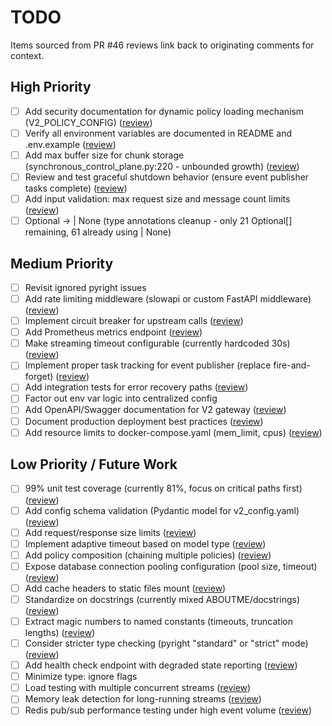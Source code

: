 # TODO

Items sourced from PR #46 reviews link back to originating comments for context.

## High Priority

- [ ] Add security documentation for dynamic policy loading mechanism (V2_POLICY_CONFIG) ([review](https://github.com/LuthienResearch/luthien-proxy/pull/46#issuecomment-3445270602))
- [ ] Verify all environment variables are documented in README and .env.example ([review](https://github.com/LuthienResearch/luthien-proxy/pull/46#issuecomment-3445270602))
- [ ] Add max buffer size for chunk storage (synchronous_control_plane.py:220 - unbounded growth) ([review](https://github.com/LuthienResearch/luthien-proxy/pull/46#issuecomment-3445272764))
- [ ] Review and test graceful shutdown behavior (ensure event publisher tasks complete) ([review](https://github.com/LuthienResearch/luthien-proxy/pull/46#issuecomment-3445272764))
- [ ] Add input validation: max request size and message count limits ([review](https://github.com/LuthienResearch/luthien-proxy/pull/46#issuecomment-3445272764))
- [ ] Optional -> | None (type annotations cleanup - only 21 Optional[] remaining, 61 already using | None)

## Medium Priority

- [ ] Revisit ignored pyright issues
- [ ] Add rate limiting middleware (slowapi or custom FastAPI middleware) ([review](https://github.com/LuthienResearch/luthien-proxy/pull/46#issuecomment-3445272764))
- [ ] Implement circuit breaker for upstream calls ([review](https://github.com/LuthienResearch/luthien-proxy/pull/46#issuecomment-3445272764))
- [ ] Add Prometheus metrics endpoint ([review](https://github.com/LuthienResearch/luthien-proxy/pull/46#issuecomment-3445272764))
- [ ] Make streaming timeout configurable (currently hardcoded 30s) ([review](https://github.com/LuthienResearch/luthien-proxy/pull/46#issuecomment-3445272764))
- [ ] Implement proper task tracking for event publisher (replace fire-and-forget) ([review](https://github.com/LuthienResearch/luthien-proxy/pull/46#issuecomment-3445272764))
- [ ] Add integration tests for error recovery paths ([review](https://github.com/LuthienResearch/luthien-proxy/pull/46#issuecomment-3445272764))
- [ ] Factor out env var logic into centralized config
- [ ] Add OpenAPI/Swagger documentation for V2 gateway ([review](https://github.com/LuthienResearch/luthien-proxy/pull/46#issuecomment-3445270602))
- [ ] Document production deployment best practices ([review](https://github.com/LuthienResearch/luthien-proxy/pull/46#issuecomment-3445270602))
- [ ] Add resource limits to docker-compose.yaml (mem_limit, cpus) ([review](https://github.com/LuthienResearch/luthien-proxy/pull/46#issuecomment-3445272764))

## Low Priority / Future Work

- [ ] 99% unit test coverage (currently 81%, focus on critical paths first) ([review](https://github.com/LuthienResearch/luthien-proxy/pull/46#issuecomment-3445272764))
- [ ] Add config schema validation (Pydantic model for v2_config.yaml) ([review](https://github.com/LuthienResearch/luthien-proxy/pull/46#issuecomment-3445272764))
- [ ] Add request/response size limits ([review](https://github.com/LuthienResearch/luthien-proxy/pull/46#issuecomment-3445272764))
- [ ] Implement adaptive timeout based on model type ([review](https://github.com/LuthienResearch/luthien-proxy/pull/46#issuecomment-3445272764))
- [ ] Add policy composition (chaining multiple policies) ([review](https://github.com/LuthienResearch/luthien-proxy/pull/46#issuecomment-3445272764))
- [ ] Expose database connection pooling configuration (pool size, timeout) ([review](https://github.com/LuthienResearch/luthien-proxy/pull/46#issuecomment-3445272764))
- [ ] Add cache headers to static files mount ([review](https://github.com/LuthienResearch/luthien-proxy/pull/46#issuecomment-3445272764))
- [ ] Standardize on docstrings (currently mixed ABOUTME/docstrings) ([review](https://github.com/LuthienResearch/luthien-proxy/pull/46#issuecomment-3445272764))
- [ ] Extract magic numbers to named constants (timeouts, truncation lengths) ([review](https://github.com/LuthienResearch/luthien-proxy/pull/46#issuecomment-3445272764))
- [ ] Consider stricter type checking (pyright "standard" or "strict" mode) ([review](https://github.com/LuthienResearch/luthien-proxy/pull/46#issuecomment-3445272764))
- [ ] Add health check endpoint with degraded state reporting ([review](https://github.com/LuthienResearch/luthien-proxy/pull/46#issuecomment-3445270602))
- [ ] Minimize type: ignore flags
- [ ] Load testing with multiple concurrent streams ([review](https://github.com/LuthienResearch/luthien-proxy/pull/46#issuecomment-3445270602))
- [ ] Memory leak detection for long-running streams ([review](https://github.com/LuthienResearch/luthien-proxy/pull/46#issuecomment-3445270602))
- [ ] Redis pub/sub performance testing under high event volume ([review](https://github.com/LuthienResearch/luthien-proxy/pull/46#issuecomment-3445270602))
